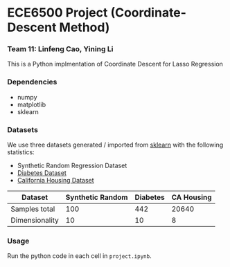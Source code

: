 # ECE6500 Project (Coordinate-Descent Method)
### Team 11: Linfeng Cao, Yining Li
This is a Python implmentation of Coordinate Descent for Lasso Regression

### Dependencies

- numpy
- matplotlib
- sklearn

### Datasets

We use three datasets generated / imported from [sklearn](https://scikit-learn.org/stable/modules/classes.html#module-sklearn.datasets) with the following statistics:

- Synthetic Random Regression Dataset
- [Diabetes Dataset](https://www.kaggle.com/datasets/mathchi/diabetes-data-set)
- [California Housing Dataset](https://www.kaggle.com/competitions/playground-series-s3e1/data)

|  Dataset   | Synthetic Random | Diabetes | CA Housing |
|  ----  | ---- | ---- | ---- |
| Samples total  | 100 | 442 | 20640 |
| Dimensionality  | 10 | 10 | 8 |

### Usage
Run the python code in each cell in `project.ipynb`.
